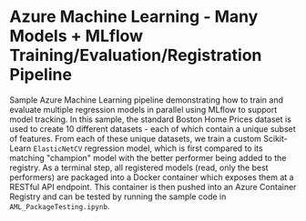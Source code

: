 # Azure Machine Learning - Many Models + MLflow Training/Evaluation/Registration Pipeline

Sample Azure Machine Learning pipeline demonstrating how to train and evaluate multiple regression models in parallel using MLflow to support model tracking. In this sample, the standard Boston Home Prices dataset is used to create 10 different datasets - each of which contain a unique subset of features. From each of these unique datasets, we train a custom Scikit-Learn `ElasticNetCV` regression model, which is first compared to its matching "champion" model with the better performer being added to the registry. As a terminal step, all registered models (read, only the best performers) are packaged into a Docker container which exposes them at a RESTful API endpoint. This container is then pushed into an Azure Container Registry and can be tested by running the sample code in `AML_PackageTesting.ipynb`.